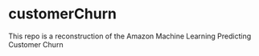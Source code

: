 # customerChurn
This repo is a reconstruction of the Amazon Machine Learning Predicting Customer Churn
